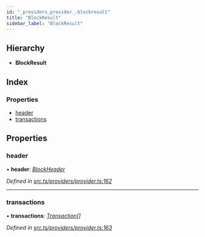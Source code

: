 ```yaml
---
id: "_providers_provider_.blockresult"
title: "BlockResult"
sidebar_label: "BlockResult"
---
```


## Hierarchy

* **BlockResult**

## Index

### Properties

* [header](_providers_provider_.blockresult.md#header)
* [transactions](_providers_provider_.blockresult.md#transactions)

## Properties

###  header

• **header**: *[BlockHeader](_providers_provider_.blockheader.md)*

*Defined in [src.ts/providers/provider.ts:162](https://github.com/nearprotocol/nearlib/blob/a71bd4f/src.ts/providers/provider.ts#L162)*

___

###  transactions

• **transactions**: *[Transaction](_providers_provider_.transaction.md)[]*

*Defined in [src.ts/providers/provider.ts:163](https://github.com/nearprotocol/nearlib/blob/a71bd4f/src.ts/providers/provider.ts#L163)*
